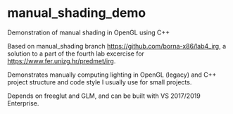 # manual_shading_demo
Demonstration of manual shading in OpenGL using C++

Based on manual_shading branch https://github.com/borna-x86/lab4_irg, a solution to a part of the fourth lab excercise for https://www.fer.unizg.hr/predmet/irg.

Demonstrates manually computing lighting in OpenGL (legacy) and C++ project structure and code style I usually use for small projects.

Depends on freeglut and GLM, and can be built with VS 2017/2019 Enterprise.
